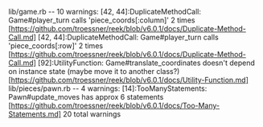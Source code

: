 lib/game.rb -- 10 warnings:
  [42, 44]:DuplicateMethodCall: Game#player_turn calls 'piece_coords[:column]' 2 times [https://github.com/troessner/reek/blob/v6.0.1/docs/Duplicate-Method-Call.md]
  [42, 44]:DuplicateMethodCall: Game#player_turn calls 'piece_coords[:row]' 2 times [https://github.com/troessner/reek/blob/v6.0.1/docs/Duplicate-Method-Call.md]
  [92]:UtilityFunction: Game#translate_coordinates doesn't depend on instance state (maybe move it to another class?) [https://github.com/troessner/reek/blob/v6.0.1/docs/Utility-Function.md]
lib/pieces/pawn.rb -- 4 warnings:
  [14]:TooManyStatements: Pawn#update_moves has approx 6 statements [https://github.com/troessner/reek/blob/v6.0.1/docs/Too-Many-Statements.md]
20 total warnings